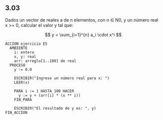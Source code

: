 ## 3.03
Dados un vector de reales a de n elementos, con n ∈ N0, y un número real x >= 0,
calcular el valor y tal que:

$$
y = \sum_{i=1}^{n} a_i \cdot x^i
$$

```
ACCION ejercicio ES
  AMBIENTE
    i: entero
    x, y: real
    arr: arreglo[1..100] de real
  PROCESO
    y := 0.0

    ESCRIBIR("Ingrese un número real para x: ")
    LEER(x)

    PARA i := 1 HASTA 100 HACER
      y := y + (arr[i] * (x ** i))
    FIN_PARA

    ESCRIBIR("El resultado de y es: ", y)
FIN_ACCION
```
